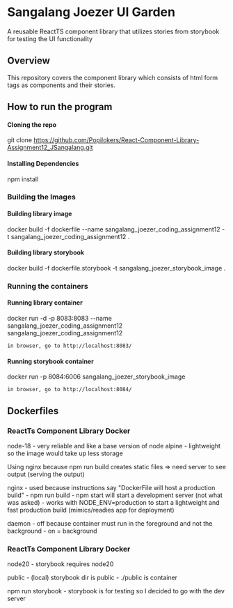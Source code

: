 # Sangalang Joezer UI Garden

A reusable ReactTS component library that utilizes stories from storybook for testing the UI functionality

## Overview

This repository covers the component library which consists of html form tags as components and their stories.

## How to run the program

#### Cloning the repo

git clone https://github.com/Popilokers/React-Component-Library-Assignment12_JSangalang.git

#### Installing Dependencies
npm install

### Building the Images

#### Building library image
docker build -f dockerfile --name sangalang_joezer_coding_assignment12 -t sangalang_joezer_coding_assignment12 .

#### Building library storybook
docker build -f dockerfile.storybook -t  sangalang_joezer_storybook_image .

### Running the containers

#### Running library container
docker run -d -p 8083:8083 --name sangalang_joezer_coding_assignment12 
sangalang_joezer_coding_assignment12 

    in browser, go to http://localhost:8083/

#### Running storybook container
docker run -p 8084:6006 sangalang_joezer_storybook_image

    in browser, go to http://localhost:8084/


## Dockerfiles 

### ReactTs Component Library Docker

node-18 - very reliable and like a base version of node
alpine - lightweight so the image would take up less storage

Using nginx because npm run build creates static files => need server to see output (serving the output)

nginx - used because instructions say "DockerFile will host a production build" - npm run build
      - npm start will start a development server (not what was asked)
      - works with NODE_ENV=production to start a lightweight and fast production build (mimics/readies app for deployment)

daemon -  off because container must run in the foreground and not the background
       -  on = background


### ReactTs Component Library Docker

node20 - storybook requires node20

public - (local) storybook dir is public
       - ./public is container

npm run storybook - storybook is for testing so I decided to go with the dev server

